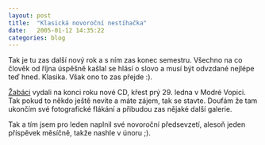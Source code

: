 ```yaml
---
layout: post
title:  "Klasická novoroční nestíhačka"
date:   2005-01-12 14:35:22
categories: blog
---
```


Tak je tu zas další nový rok a s ním zas konec semestru. Všechno na co člověk od října úspěšně kašlal se hlásí o slovo a musí být odvzdané nejlépe teď hned. Klasika. Však ono to zas přejde :).

[Žabáci](http://zabimajer.epeople.cz) vydali na konci roku nové CD, křest prý 29. ledna v Modré Vopici. Tak pokud to někdo ještě nevíte a máte zájem, tak se stavte. Doufám že tam ukončím své fotografické flákání a přibudou zas nějaké další galerie.

Tak a tím jsem pro leden naplnil své novoroční předsevzetí, alesoň jeden příspěvek měsíčně, takže nashle v únoru ;).